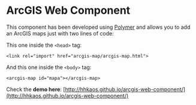 ArcGIS Web Component
====================

This component has been developed using [Polymer](http://www.polymer-project.org/) and allows you to add an ArcGIS maps just with two lines of code:

This one inside the ``<head>`` tag:
```
<link rel="import" href="arcgis-map/arcgis-map.html">
```

And this one inside the ``<body>`` tag:
```
<arcgis-map id="mapa"></arcgis-map>
```

Check the **demo here**: [http://hhkaos.github.io/arcgis-web-component/](http://hhkaos.github.io/arcgis-web-component/)
